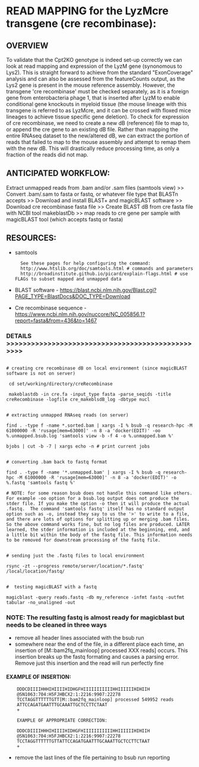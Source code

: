 

# READ MAPPING for the LyzMcre transgene (cre recombinase):

## OVERVIEW
To validate that the Cpt2KO genotype is indeed set-up correctly we can look at read mapping and expression of the LyzM gene (synonomous to Lys2). This is straight forward to achieve from the standard "ExonCoverage" analysis and can also be assessed from the featureCounts output, as the Lys2 gene is present in the mouse reference assembly. However, the transgene 'cre recombinase' must be checked separately, as it is a foreign gene from enterobacteria phage 1, that is inserted after LyzM to enable conditional gene knockouts in myeloid tissue (the mouse lineage with this transgene is referred to as LyzMcre, and it can be crossed with floxed mice lineages to achieve tissue specific gene deletion). To check for expression of cre recombinase, we need to create a new dB (reference) file to map to, or append the cre gene to an existing dB file. Rather than mapping the entire RNAseq dataset to the new/altered dB, we can extract the portion of reads that failed to map to the mouse assembly and attempt to remap them with the new dB. This will drastically reduce processing time, as only a fraction of the reads did not map.

## ANTICIPATED WORKFLOW:

Extract unmapped reads from .bam and/or .sam files (samtools view) >>
Convert .bam/.sam to fasta or fastq, or whatever file type that BLASTn accepts >>
Download and install BLAST+ and magicBLAST software >>
Download cre recombinase fasta file >>
Create BLAST dB from cre fasta file with NCBI tool makeblastDb >>
map reads to cre gene per sample with magicBLAST tool (which accepts fastq or fasta)

## RESOURCES:
* samtools

		See these pages for help configuring the command:
		http://www.htslib.org/doc/samtools.html # commands and parameters
		http://broadinstitute.github.io/picard/explain-flags.html # use FLAGs to subset mapped and unmapped data
		

* BLAST software - https://blast.ncbi.nlm.nih.gov/Blast.cgi?PAGE_TYPE=BlastDocs&DOC_TYPE=Download

* Cre recombinase sequence - https://www.ncbi.nlm.nih.gov/nuccore/NC_005856.1?report=fasta&from=436&to=1467



### DETAILS >>>>>>>>>>>>>>>>>>>>>>>>>>>>>>>>>>>>>>>>>>>>>>>>>

```bashscript

# creating cre recombinase dB on local environment (since magicBLAST software is not on server) 
 
 cd set/working/directory/creRecombinase
 
 makeblastdb -in cre.fa -input_type fasta -parse_seqids -title creRecombinase -logfile cre_makeblsdB_log -dbtype nucl


# extracting unmapped RNAseq reads (on server)
  
find . -type f -name *.sorted.bam | xargs -I % bsub -q research-hpc -M 61000000 -R 'rusage[mem=63000]' -n 8 -a 'docker(EDIT)' -oo %.unmapped.bsub.log 'samtools view -b -f 4 -o %.unmapped.bam %'

bjobs | cut -b -7 | xargs echo -n # print current jobs


# converting .bam back to fastq format
  
find . -type f -name '*.unmapped.bam' | xargs -I % bsub -q research-hpc -M 61000000 -R 'rusage[mem=63000]' -n 8 -a 'docker(EDIT)' -o %.fastq 'samtools fastq %'

# NOTE: for some reason bsub does not handle this command like others. For example -oo option for a bsub.log output does not produce the stder file. If you make the option -o then it will produce the actual .fastq.  The command 'samtools fastq' itself has no standard output option such as -o, instead they say to us the '>' to write to a file, and there are lots of options for splitting up or merging .bam files. So the above command works fine, but no log files are produced. LATER learned, the stder information is included at the beginning, end, and a little bit within the body of the fastq file. This information needs to be removed for downstream processing of the fastq file.


# sending just the .fastq files to local environment
  
rsync -zt --progress remote/server/location/*.fastq' /local/location/fastq/
  

#  testing magicBLAST with a fastq
  
magicblast -query reads.fastq -db my_reference -infmt fastq -outfmt tabular -no_unaligned -out 
```

 ### NOTE: The resulting fastq is almost ready for magicblast but needs to be cleaned in three ways
* remove all header lines associated with the bsub run
* somewhere near the end of the file, in a different place each time, an insertion of [M::bam2fq_mainloop] processed XXX reads] occurs. This insertion breaks up the fastq formating and causes a parsing error. Remove just this insertion and the read will run perfectly fine
		
#### EXAMPLE OF INSERTION:
		
		DDDCDIIIIHHHIHIIIIHIDHGFHIIIIIIIIIIIHHIIIIIIHIHIIH
		@SN1063:704:H5FJHBCX2:1:2216:9907:22278
		TCCTAGGTTTTTTGTT[M::bam2fq_mainloop] processed 549952 reads
		ATTCCAGATGAATTTGCAAATTGCTCCTTCTAAT
		+
		
		EXAMPLE OF APPROPRIATE CORRECTION:
		
		DDDCDIIIIHHHIHIIIIHIDHGFHIIIIIIIIIIIHHIIIIIIHIHIIH
		@SN1063:704:H5FJHBCX2:1:2216:9907:22278
		TCCTAGGTTTTTTGTTATTCCAGATGAATTTGCAAATTGCTCCTTCTAAT
		+
		
* remove the last lines of the file pertaining to bsub run reporting
